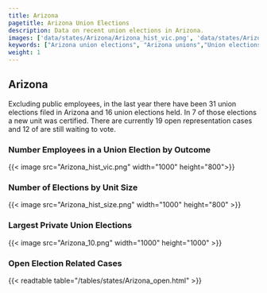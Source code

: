 ```yaml
---
title: Arizona
pagetitle: Arizona Union Elections
description: Data on recent union elections in Arizona.
images: ['data/states/Arizona/Arizona_hist_vic.png', 'data/states/Arizona/Arizona_hist_size.png', 'data/states/Arizona/Arizona_10.png']
keywords: ["Arizona union elections", "Arizona unions","Union elections"]
weight: 1
---
```

##  Arizona

Excluding public employees, in the last year there have been 31 union elections filed in Arizona and 16 union elections held. In 7 of those elections a new unit was certified. There are currently 19 open representation cases and 12 of are still waiting to vote.

### Number Employees in a Union Election by Outcome
{{< image src="Arizona_hist_vic.png" width="1000" height="800">}}

### Number of Elections by Unit Size
{{< image src="Arizona_hist_size.png" width="1000" height="800" >}}

### Largest Private Union Elections
{{< image src="Arizona_10.png" width="1000" height="1000"  >}}

### Open Election Related Cases
{{< readtable table="/tables/states/Arizona_open.html" >}}

